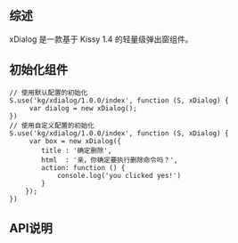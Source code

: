 ## 综述

xDialog 是一款基于 Kissy 1.4 的轻量级弹出窗组件。

## 初始化组件
	
	// 使用默认配置的初始化
    S.use('kg/xdialog/1.0.0/index', function (S, xDialog) {
         var dialog = new xDialog();
    })
	// 使用自定义配置的初始化
    S.use('kg/xdialog/1.0.0/index', function (S, xDialog) {
         var box = new xDialog({
            title : '确定删除',
            html  : '亲，你确定要执行删除命令吗？',
            action: function () {
                console.log('you clicked yes!')
            }
        });
    })

## API说明
